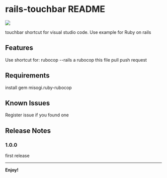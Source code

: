 # rails-touchbar README


<img src="https://ci.appveyor.com/api/projects/status/github/kusumandaru/rails-touchbar?branch=master&svg=true">

touchbar shortcut for visual studio code. Use example for Ruby on rails

## Features

Use shortcut for:
rubocop --rails a
rubocop this file
pull
push request

## Requirements

install gem misogi.ruby-rubocop


## Known Issues
Register issue if you found one

## Release Notes


### 1.0.0

first release


-----------------------------------------------------------------------------------------------------------

**Enjoy!**

